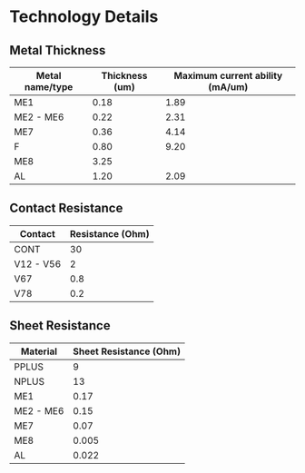 # Technology Details

## Metal Thickness
| Metal name/type | Thickness (um) | Maximum current ability (mA/um) |
| --------------- | -------------- | -----------------------         |
| ME1             | 0.18           | 1.89                            |
| ME2 - ME6       | 0.22           | 2.31                            |
| ME7             | 0.36           | 4.14                            |
| F               | 0.80           | 9.20                            |
| ME8             | 3.25           |                                 |
| AL              | 1.20           | 2.09                            |

## Contact Resistance
| Contact   | Resistance (Ohm) |
| --------- | ---------------- |
| CONT      | 30               |
| V12 - V56 | 2                |
| V67       | 0.8              |
| V78       | 0.2              |

## Sheet Resistance
| Material  | Sheet Resistance (Ohm) |
| --------- | ---------------------- |
| PPLUS     | 9                      |
| NPLUS     | 13                     |
| ME1       | 0.17                   |
| ME2 - ME6 | 0.15                   |
| ME7       | 0.07                   |
| ME8       | 0.005                  |
| AL        | 0.022                  |
